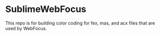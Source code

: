 SublimeWebFocus
===============

This repo is for building color coding for fex, mas, and acx files that are used by WebFocus.